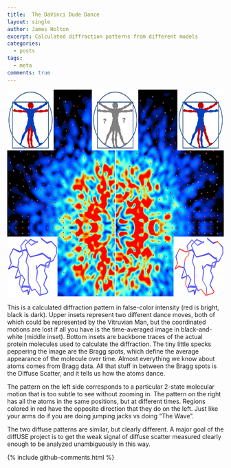 ```yaml
---
title:  The DaVinci Dude Dance
layout: single
author: James Holton
excerpt: Calculated diffraction patterns from different models
categories:
  - posts
tags:
  - meta
comments: true
---
```


<img src=assets/images/posts/dddance.png width=640 height=480>

This is a calculated diffraction pattern in false-color intensity (red is bright, black is dark). Upper insets represent two different dance moves, both of which could be represented by the Vitruvian Man, but the coordinated motions are lost if all you have is the time-averaged image in black-and-white (middle inset). Bottom insets are backbone traces of the actual protein molecules used to calculate the diffraction. The tiny little specks peppering the image are the Bragg spots, which define the average appearance of the molecule over time. Almost everything we know about atoms comes from Bragg data. All that stuff in between the Bragg spots is the Diffuse Scatter, and it tells us how the atoms dance.

The pattern on the left side corresponds to a particular 2-state molecular motion that is too subtle to see without zooming in. The pattern on the right has all the atoms in the same positions, but at different times. Regions colored in red have the opposite direction that they do on the left. Just like your arms do if you are doing jumping jacks vs doing “The Wave”.

The two diffuse patterns are similar, but clearly different. A major goal of the diffUSE project is to get the weak signal of diffuse scatter measured clearly enough to be analyzed unambiguously in this way.

{% include github-comments.html %}
